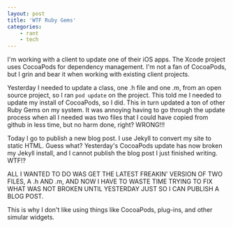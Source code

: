 ```yaml
---
layout: post
title: 'WTF Ruby Gems'
categories:
    - rant
    - tech
---
```

I'm working with a client to update one of their iOS apps. The Xcode project uses CocoaPods for dependency management. I'm not a fan of CocoaPods, but I grin and bear it when working with existing client projects.

Yesterday I needed to update a class, one .h file and one .m, from an open source project, so I ran `pod update` on the project. This told me I needed to update my install of CocoaPods, so I did. This in turn updated a ton of other Ruby Gems on my system. It was annoying having to go through the update process when all I needed was two files that I could have copied from github in less time, but no harm done, right? WRONG!!!

Today I go to publish a new blog post. I use Jekyll to convert my site to static HTML. Guess what? Yesterday's CocoaPods update has now broken my Jekyll install, and I cannot publish the blog post I just finished writing. WTF!?

ALL I WANTED TO DO WAS GET THE LATEST FREAKIN' VERSION OF TWO FILES, A .h AND .m, AND NOW I HAVE TO WASTE TIME TRYING TO FIX WHAT WAS NOT BROKEN UNTIL YESTERDAY JUST SO I CAN PUBLISH A BLOG POST.

This is why I don't like using things like CocoaPods, plug-ins, and other simular widgets.
